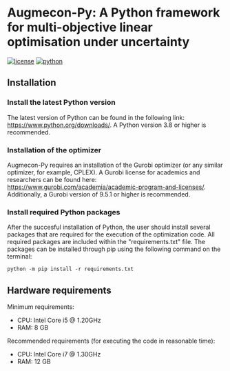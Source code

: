 Augmecon-Py: A Python framework for multi-objective linear optimisation under uncertainty
=========================================================================================

[![license](https://img.shields.io/badge/License-Apache%202.0-black)](https://github.com/KatforEpu/Augmecon-Py/blob/main/LICENSE)
[![python](https://img.shields.io/badge/python-_3.8_|_3.9_|_3.10-blue?logo=python&logoColor=white)](https://github.com/KatforEpu/Augmecon-Py)


Installation
----------------------------------------

### Install the latest Python version

The latest version of Python can be found in the following link: https://www.python.org/downloads/. A Python version 3.8 or higher is recommended.


### Installation of the optimizer 

Augmecon-Py requires an installation of the Gurobi optimizer (or any similar optimizer, for example, CPLEX). A Gurobi license for academics and researchers can be found here: https://www.gurobi.com/academia/academic-program-and-licenses/. Additionally, a Gurobi version of 9.5.1 or higher is recommended.


### Install required Python packages

After the succesful installation of Python, the user should install several packages that are required for the execution of the optimization code. All required packages are included within the "requirements.txt" file. The packages can be installed through pip using the following command on the terminal:
```
python -m pip install -r requirements.txt
```

Hardware requirements
----------------------------------------

Minimum requirements:
- CPU: Intel Core i5 @ 1.20GHz
- RAM: 8 GB

Recommended requirements (for executing the code in reasonable time):
- CPU: Intel Core i7 @ 1.30GHz
- RAM: 12 GB
